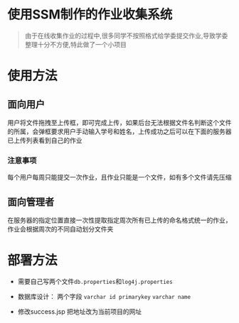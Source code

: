 # 使用SSM制作的作业收集系统

> 由于在线收集作业的过程中,很多同学不按照格式给学委提交作业,导致学委整理十分不方便,特此做了一个小项目

# 使用方法

## 面向用户
用户将文件拖拽至上传框，即可完成上传，如果后台无法根据文件名判断这个文件的所属，会弹框要求用户手动输入学号和姓名，上传成功之后可以在下面的服务器已上传列表看到自己的作业

### 注意事项
每个用户每周只能提交一次作业，且作业只能是一个文件，如有多个文件请先压缩


## 面向管理者
在服务器的指定位置直接一次性提取指定周次所有已上传的命名格式统一的作业，作业会根据周次的不同自动划分文件夹


# 部署方法
- 需要自己写两个文件`db.properties`和`log4j.properties`

- 数据库设计： 两个字段 `varchar id primarykey` `varchar name`

- 修改success.jsp 把地址改为当前项目的网址
